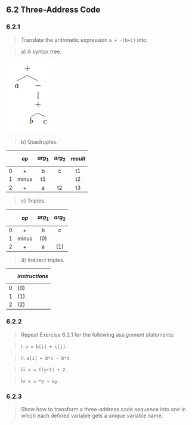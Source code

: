 ## 6.2 Three-Address Code

### 6.2.1

> Translate the arithmetic expression `a + -(b+c)` into:

> a) A syntax tree.

![](img/6.2.1.png)

> b) Quadruples.

|  | $$op$$ | $$arg_1$$ | $$arg_2$$ | $$result$$ |
|-:|:------:|:---------:|:---------:|:----------:|
| 0|    +   |     b     |     c     |     t1     |
| 1|  minus |     t1    |           |     t2     |
| 2|    +   |     a     |     t2    |     t3     |

> c) Triples.

|  | $$op$$ | $$arg_1$$ | $$arg_2$$ |
|-:|:------:|:---------:|:---------:|
| 0|    +   |     b     |     c     |
| 1|  minus |    (0)    |           |
| 2|    +   |     a     |    (1)    |

> d) Indirect triples.

|  | $$instructions$$ |
|-:|:-----------------|
| 0|       (0)        |
| 1|       (1)        |
| 2|       (2)        |

### 6.2.2

> Repeat Exercise 6.2.1 for the following assignment statements:

> i. `a = b[i] + c[j]`.

> ii. `a[i] = b*c - b*d`.

> iii. `x = f(y+1) + 2`.

> iv. `x = *p + &y`.

### 6.2.3

> Show how to transform a three-address code sequence into one in which each defined variable gets a unique variable name.


